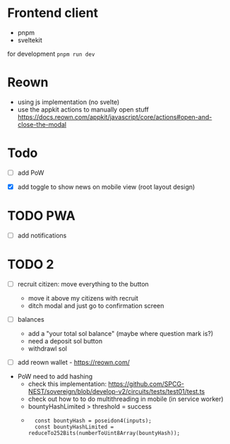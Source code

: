 # Frontend client

- pnpm
- sveltekit


for development
`pnpm run dev`


# Reown
- using js implementation (no svelte)
- use the appkit actions to manually open stuff https://docs.reown.com/appkit/javascript/core/actions#open-and-close-the-modal

# Todo
- [ ] add PoW
- [x] add toggle to show news on mobile view (root layout design)



# TODO PWA
- [ ] add notifications

# TODO 2
- [ ] recruit citizen: move everything to the button
    - move it above my citizens with recruit
    - ditch modal and just go to confirmation screen
- [ ] balances
    - add a "your total sol balance" (maybe where question mark is?)
    - need a deposit sol button
    - withdrawl sol
- [ ] add reown wallet - https://reown.com/


- PoW need to add hashing
    - check this implementation: https://github.com/SPCG-NEST/sovereign/blob/develop-v2/circuits/tests/test01/test.ts
    - check out how to to do multithreading in mobile (in service worker)
    - bountyHashLimited > threshold = success
    - ```
        const bountyHash = poseidon4(inputs);
        const bountyHashLimited = reduceTo252Bits(numberToUint8Array(bountyHash));
        ```

    
